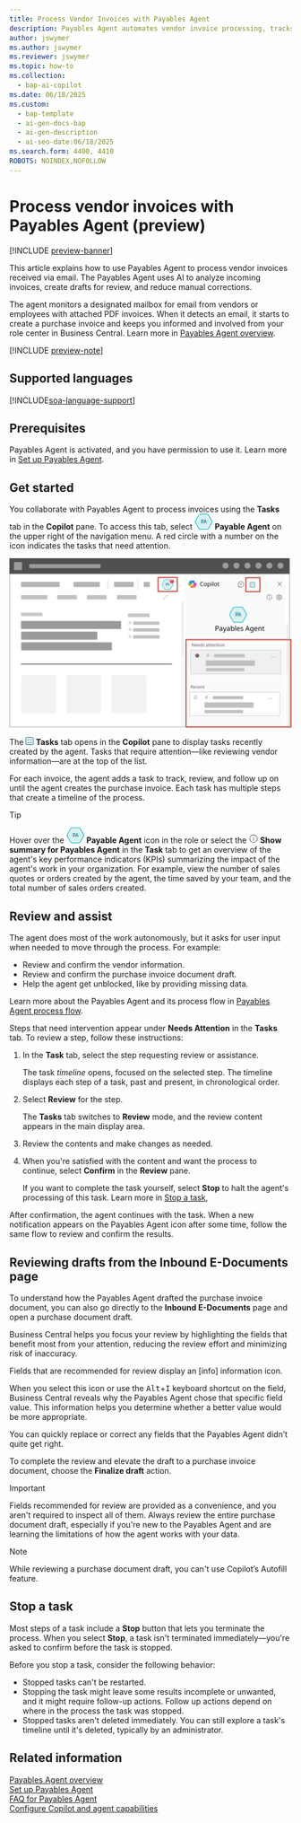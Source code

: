 ```yaml
---
title: Process Vendor Invoices with Payables Agent
description: Payables Agent automates vendor invoice processing, tracks tasks, and keeps you informed. Discover how to simplify your accounts payable process.
author: jswymer
ms.author: jswymer
ms.reviewer: jswymer
ms.topic: how-to
ms.collection:
  - bap-ai-copilot
ms.date: 06/18/2025
ms.custom:
  - bap-template
  - ai-gen-docs-bap
  - ai-gen-description
  - ai-seo-date:06/18/2025
ms.search.form: 4400, 4410
ROBOTS: NOINDEX,NOFOLLOW
---
```

# Process vendor invoices with Payables Agent (preview)

[!INCLUDE [preview-banner](~/../shared-content/shared/preview-includes/preview-banner.md)]

This article explains how to use Payables Agent to process vendor invoices received via email. The Payables Agent uses AI to analyze incoming invoices, create drafts for review, and reduce manual corrections.

The agent monitors a designated mailbox for email from vendors or employees with attached PDF invoices. When it detects an email, it starts to create a purchase invoice and keeps you informed and involved from your role center in Business Central. Learn more in [Payables Agent overview](payables-agent.md).

[!INCLUDE [preview-note](~/../shared-content/shared/preview-includes/production-ready-preview-dynamics365.md)]
<!--[!INCLUDE [limited-public-preview](includes/limited-public-preview.md)]-->

## Supported languages

[!INCLUDE[soa-language-support](includes/soa-language-support.md)]

## Prerequisites

Payables Agent is activated, and you have permission to use it. Learn more in [Set up Payables Agent](payables-agent-setup.md).

## Get started

You collaborate with Payables Agent to process invoices using the **Tasks** tab in the **Copilot** pane. To access this tab, select ![Shows Payables Agent icon.](media/payables-agent-activated-icon.png) **Payable Agent** on the upper right of the navigation menu. A red circle with a number on the icon indicates the tasks that need attention.

![Shows the agents task view with steps](media/payables-agent-tasks-pane.svg)

The ![Shows the task view icon](media/sot-task-view-icon.png) **Tasks** tab opens in the **Copilot** pane to display tasks recently created by the agent. Tasks that require attention&mdash;like reviewing vendor information&mdash;are at the top of the list.  

For each invoice, the agent adds a task to track, review, and follow up on until the agent creates the purchase invoice. Each task has multiple steps that create a timeline of the process.

> [!TIP]
> Hover over the ![Shows Payables Agent icon.](media/payables-agent-activated-icon.png) **Payable Agent** icon in the role or select the ![Show summary for Agent icon](media/soa-summary-icon.png) **Show summary for Payables Agent** in the **Task** tab to get an overview of the agent's key performance indicators (KPIs) summarizing the impact of the agent's work in your organization. For example, view the number of sales quotes or orders created by the agent, the time saved by your team, and the total number of sales orders created.

## Review and assist

The agent does most of the work autonomously, but it asks for user input when needed to move through the process. For example:

- Review and confirm the vendor information.
- Review and confirm the purchase invoice document draft.
- Help the agent get unblocked, like by providing missing data.

Learn more about the Payables Agent and its process flow in [Payables Agent process flow](payables-agent.md#payables-agent-process-flow).

Steps that need intervention appear under **Needs Attention** in the **Tasks** tab. To review a step, follow these instructions:

1. In the **Task** tab, select the step requesting review or assistance.

   The task *timeline* opens, focused on the selected step. The timeline displays each step of a task, past and present, in chronological order.

1. Select **Review** for the step.

   The **Tasks** tab switches to **Review** mode, and the review content appears in the main display area.
1. Review the contents and make changes as needed.

1. When you're satisfied with the content and want the process to continue, select **Confirm** in the **Review** pane.

   If you want to complete the task yourself, select **Stop** to halt the agent's processing of this task. Learn more in [Stop a task](#stop-a-task),

After confirmation, the agent continues with the task. When a new notification appears on the Payables Agent icon after some time, follow the same flow to review and confirm the results.

<!--
## Modify invoices

During review, you might need to modify the vendor details or purchase document draft created by the agent, or when the agent requests assistance. When you select **Review**, the invoice opens for inspection. Make changes as needed, then select **Confirm** in the **Review** pane. The agent processes the purchas invoice document.

You also have the opportunity to modify a quote or order during the review step for an outgoing email. In this case, select **...** (More options) > **Discard step** on the step. This action stops the task temporarily to allow you to open the quote or order and makes changes and then resume the step.

![Shows the discard step action on a Sales Order Agent task.](media/soa-discard-step.png "Shows the discard step action on a Sales Order Agent task.")

> [!NOTE]
> **Discard step** is available only on review steps for outgoing emails.

After you make the changes, return to the **Tasks** tab, select one of the following options for resuming the task, and then select **Send**:

- **I have updated the quote** or **I have updated the order**: Select one of these options if you made changes to the quote or order. The agent generates a new PDF and email for the customer.
- **Just resume**: Select this option if you didn't change the quote or order. The agent doesn't generate a new quote or order and keeps the original email as before.  

![Shows the resume step action on a Sales Order Agent task.](media/soa-resume-step.png "Shows the resume step action on a Sales Order Agent task.")

If you change your mind while reviewing the outgoing message and decide to make more changes to the sales document, use the **Discard step** action to discard the email message generated by the agent. Then, update the sales document as needed and instruct the agent to create a new outgoing email with the updated attachment.
-->

## Reviewing drafts from the Inbound E-Documents page

To understand how the Payables Agent drafted the purchase invoice document, you can also go directly to the **Inbound E-Documents** page and open a purchase document draft.  

Business Central helps you focus your review by highlighting the fields that benefit most from your attention, reducing the review effort and minimizing risk of inaccuracy.

Fields that are recommended for review display an [info] information icon.

When you select this icon or use the <kbd>Alt</kbd>+<kbd>I</kbd> keyboard shortcut on the field, Business Central reveals why the Payables Agent chose that specific field value. This information helps you determine whether a better value would be more appropriate. 

You can quickly replace or correct any fields that the Payables Agent didn’t quite get right. 

To complete the review and elevate the draft to a purchase invoice document, choose the **Finalize draft** action.

> [!IMPORTANT]
> Fields recommended for review are provided as a convenience, and you aren't required to inspect all of them. Always review the entire purchase document draft, especially if you're new to the Payables Agent and are learning the limitations of how the agent works with your data.

> [!NOTE]
> While reviewing a purchase document draft, you can't use Copilot’s Autofill feature.

## Stop a task

Most steps of a task include a **Stop** button that lets you terminate the process. When you select **Stop**, a task isn't terminated immediately&mdash;you're asked to confirm before the task is stopped.

Before you stop a task, consider the following behavior:

- Stopped tasks can't be restarted.
- Stopping the task might leave some results incomplete or unwanted, and it might require follow-up actions. Follow up actions depend on where in the process the task was stopped.
- Stopped tasks aren't deleted immediately. You can still explore a task's timeline until it's deleted, typically by an administrator.

## Related information

[Payables Agent overview](payables-agent.md)  
[Set up Payables Agent](payables-agent-setup.md)  
[FAQ for Payables Agent](faqs-payables-agent.md)  
[Configure Copilot and agent capabilities](enable-ai.md)  
